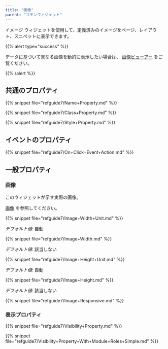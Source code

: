 ```yaml
---
title: "画像"
parent: "コモンウィジェット"
---
```



イメージ ウィジェットを使用して、定義済みのイメージをページ、レイアウト、スニペットに表示できます。

{{% alert type="success" %}}

データに基づいて異なる画像を動的に表示したい場合は、 [画像ビューアー](image-viewer) をご覧ください。

{{% /alert %}}

## 共通のプロパティ

{{% snippet file="refguide7/Name+Property.md" %}}

{{% snippet file="refguide7/Class+Property.md" %}}

{{% snippet file="refguide7/Style+Property.md" %}}

## イベントのプロパティ

{{% snippet file="refguide7/On+Click+Event+Action.md" %}}

## 一般プロパティ

### 画像

このウィジェットが示す実際の画像。

[画像](images) を参照してください。

{{% snippet file="refguide7/Image+Width+Unit.md" %}}

_デフォルト値_: 自動

{{% snippet file="refguide7/Image+Width.md" %}}

_デフォルト値_: 該当しない

{{% snippet file="refguide7/Image+Height+Unit.md" %}}

_デフォルト値_: 自動

{{% snippet file="refguide7/Image+Height.md" %}}

_デフォルト値_: 該当しない

{{% snippet file="refguide7/Image+Responsive.md" %}}

### 表示プロパティ

{{% snippet file="refguide7/Visibility+Property.md" %}}

{{% snippet file="refguide7/Visibility+Property+With+Module+Roles+Simple.md" %}}
